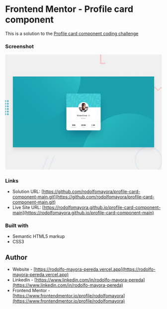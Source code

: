 # Frontend Mentor - Profile card component

This is a solution to the [Profile card component coding challenge](https://www.frontendmentor.io/challenges/profile-card-component-cfArpWshJ)


### Screenshot

![](./design/desktop-preview.jpg)

 
### Links

- Solution URL: [https://github.com/rodolfomayora/profile-card-component-main.git](https://github.com/rodolfomayora/profile-card-component-main.git)
- Live Site URL: [https://rodolfomayora.github.io/profile-card-component-main](https://rodolfomayora.github.io/profile-card-component-main)


### Built with

- Semantic HTML5 markup
- CSS3


## Author

- Website - [https://rodolfo-mayora-pereda.vercel.app](https://rodolfo-mayora-pereda.vercel.app)
- LinkedIn - [https://www.linkedin.com/in/rodolfo-mayora-pereda](https://www.linkedin.com/in/rodolfo-mayora-pereda)
- Frontend Mentor - [https://www.frontendmentor.io/profile/rodolfomayora](https://www.frontendmentor.io/profile/rodolfomayora)